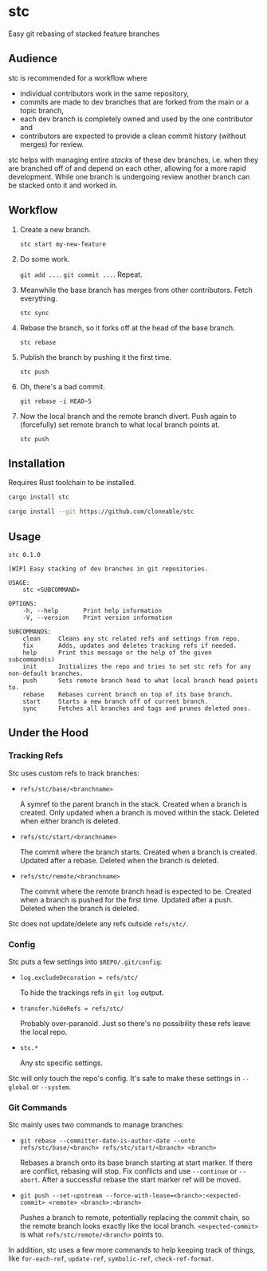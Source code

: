 # stc

Easy git rebasing of stacked feature branches

## Audience

stc is recommended for a workflow where
*  individual contributors work in the same repository,
*  commits are made to dev branches that are forked from the main or a topic
   branch,
*  each dev branch is completely owned and used by the one contributor and
*  contributors are expected to provide a clean commit history (without merges)
   for review.

stc helps with managing entire *stacks* of these dev branches, i.e. when
they are branched off of and depend on each other, allowing for a more rapid
development. While one branch is undergoing review another branch can be stacked
onto it and worked in.

## Workflow

1. Create a new branch.

   `stc start my-new-feature`

2. Do some work.

   `git add ...`. `git commit ...`. Repeat.

3. Meanwhile the base branch has merges from other contributors. Fetch
   everything.

   `stc sync`

4. Rebase the branch, so it forks off at the head of the base branch.

   `stc rebase`

5. Publish the branch by pushing it the first time.

   `stc push`

6. Oh, there's a bad commit.

   `git rebase -i HEAD~5`

7. Now the local branch and the remote branch divert. Push again to (forcefully)
   set remote branch to what local branch points at.

   `stc push`

## Installation

Requires Rust toolchain to be installed.

```sh
cargo install stc
```

```sh
cargo install --git https://github.com/cloneable/stc
```

## Usage

```
stc 0.1.0

[WIP] Easy stacking of dev branches in git repositories.

USAGE:
    stc <SUBCOMMAND>

OPTIONS:
    -h, --help       Print help information
    -V, --version    Print version information

SUBCOMMANDS:
    clean     Cleans any stc related refs and settings from repo.
    fix       Adds, updates and deletes tracking refs if needed.
    help      Print this message or the help of the given subcommand(s)
    init      Initializes the repo and tries to set stc refs for any non-default branches.
    push      Sets remote branch head to what local branch head points to.
    rebase    Rebases current branch on top of its base branch.
    start     Starts a new branch off of current branch.
    sync      Fetches all branches and tags and prunes deleted ones.
```

## Under the Hood

### Tracking Refs

Stc uses custom refs to track branches:

*  `refs/stc/base/<branchname>`

   A symref to the parent branch in the stack. Created when a branch is created.
   Only updated when a branch is moved within the stack. Deleted when either
   branch is deleted.

*  `refs/stc/start/<branchname>`

   The commit where the branch starts. Created when a branch is created. Updated
   after a rebase. Deleted when the branch is deleted.

*  `refs/stc/remote/<branchname>`

   The commit where the remote branch head is expected to be. Created when a
   branch is pushed for the first time. Updated after a push. Deleted when the
   branch is deleted.

Stc does not update/delete any refs outside `refs/stc/`.

### Config

Stc puts a few settings into `$REPO/.git/config`:

*  `log.excludeDecoration = refs/stc/`

   To hide the trackings refs in `git log` output.

*  `transfer.hideRefs = refs/stc/`

   Probably over-paranoid. Just so there's no possibility these refs leave the
   local repo.

*  `stc.*`

   Any stc specific settings.

Stc will only touch the repo's config. It's safe to make these settings in
`--global` or `--system`.

### Git Commands

Stc mainly uses two commands to manage branches:

*  `git rebase --committer-date-is-author-date --onto refs/stc/base/<branch> refs/stc/start/<branch> <branch>`

   Rebases a branch onto its base branch starting at start marker. If there are
   conflict, rebasing will stop. Fix conflicts and use `--continue` or
   `--abort`. After a successful rebase the start marker ref will be moved.

*  `git push --set-upstream --force-with-lease=<branch>:<expected-commit> <remote> <branch>:<branch>`

   Pushes a branch to remote, potentially replacing the commit chain, so the
   remote branch looks exactly like the local branch. `<expected-commit>` is
   what `refs/stc/remote/<branch>` points to.

In addition, stc uses a few more commands to help keeping track of things,
like `for-each-ref`, `update-ref`, `symbolic-ref`, `check-ref-format`.
